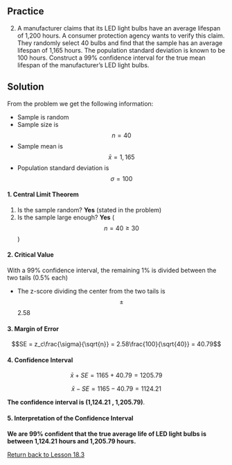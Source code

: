 ## Practice
2. A manufacturer claims that its LED light bulbs have an average lifespan of 1,200 hours. A consumer protection agency wants to verify this claim. They randomly select 40 bulbs and find that the sample has an average lifespan of 1,165 hours. The population standard deviation is known to be 100 hours. Construct a 99% confidence interval for the true mean lifespan of the manufacturer’s LED light bulbs.

## Solution
From the problem we get the following information:
* Sample is random
* Sample size is $$n=40$$
* Sample mean is $$\bar{x}=1,165$$
* Population standard deviation is $$\sigma=100$$

#### 1. Central Limit Theorem
1. Is the sample random? __Yes__ (stated in the problem)
2. Is the sample large enough? __Yes__ ($$n = 40 \ge 30$$)

#### 2. Critical Value
With a 99% confidence interval, the remaining 1% is divided between the two tails (0.5% each)
* The z-score dividing the center from the two tails is $$\pm$$2.58

#### 3. Margin of Error
$$SE = z_c\frac{\sigma}{\sqrt{n}} = 2.58\frac{100}{\sqrt{40}} = 40.79$$

#### 4. Confidence Interval
$$\bar{x} + SE = 1165 + 40.79 = 1205.79$$

$$\bar{x} - SE = 1165 - 40.79 = 1124.21$$

__The confidence interval is (1,124.21 , 1,205.79)__.

#### 5. Interpretation of the Confidence Interval
__We are 99% confident that the true average life of LED light bulbs is between 1,124.21 hours and 1,205.79 hours.__

[Return back to Lesson 18.3](../18_3_ConfidenceInterval.md#practice)